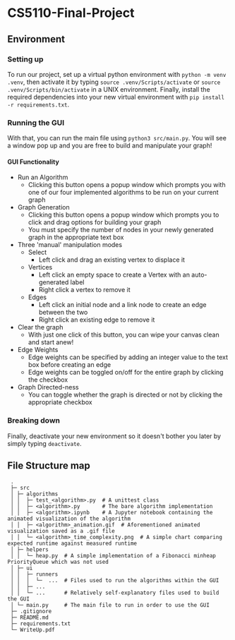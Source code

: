 # CS5110-Final-Project

## Environment

### Setting up
To run our project, set up a virtual python environment with `python -m venv .venv`, then activate it by typing `source .venv/Scripts/activate` or `source .venv/Scripts/bin/activate` in a UNIX environment. Finally, install the required dependencies into your new virtual environment with `pip install -r requirements.txt`.

### Running the GUI
With that, you can run the main file using `python3 src/main.py`.
You will see a window pop up and you are free to build and manipulate your graph!  

#### GUI Functionality
- Run an Algorithm
  - Clicking this button opens a popup window which prompts you with one of our four implemented algorithms to be run on your current graph
- Graph Generation
  - Clicking this button opens a popup window which prompts you to click and drag options for building your graph
  - You must specify the number of nodes in your newly generated graph in the appropriate text box
- Three 'manual' manipulation modes
  - Select
    - Left click and drag an existing vertex to displace it
  - Vertices
    - Left click an empty space to create a Vertex with an auto-generated label
    - Right click a vertex to remove it
  - Edges
    - Left click an initial node and a link node to create an edge between the two
    - Right click an existing edge to remove it
- Clear the graph
  - With just one click of this button, you can wipe your canvas clean and start anew!
- Edge Weights
  - Edge weights can be specified by adding an integer value to the text box before creating an edge
  - Edge weights can be toggled on/off for the entire graph by clicking the checkbox
- Graph Directed-ness
  - You can toggle whether the graph is directed or not by clicking the appropriate checkbox

### Breaking down
Finally, deactivate your new environment so it doesn't bother you later by simply typing `deactivate`.

## File Structure map
```
 .
 ├─ src
 │ ├─ algorithms
 │ │  ├─ test_<algorithm>.py  # A unittest class
 │ │  ├─ <algorithm>.py       # The bare algorithm implementation
 │ │  ├─ <algorithm>.ipynb    # A Jupyter notebook containing the animated visualization of the algorithm
 │ │  ├─ <algorithm>_animation.gif  # Aforementioned animated visualization saved as a .gif file
 │ │  └─ <algorithm>_time_complexity.png  # A simple chart comparing expected runtime against measured runtime
 │ ├─ helpers
 │ │  └─ heap.py  # A simple implementation of a Fibonacci minheap PriorityQueue which was not used
 │ ├─ ui
 │ │  ├─ runners
 │ │  │  └─  ...  # Files used to run the algorithms within the GUI
 │ │  ├─ ...
 │ │  └─ ...      # Relatively self-explanatory files used to build the GUI
 │ └─ main.py     # The main file to run in order to use the GUI
 ├─ .gitignore
 ├─ README.md
 ├─ requirements.txt
 └─ WriteUp.pdf
```
